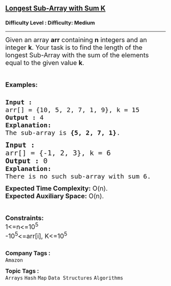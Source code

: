<h2><a href="https://www.geeksforgeeks.org/problems/longest-sub-array-with-sum-k0809/1">Longest Sub-Array with Sum K</a></h2><h3>Difficulty Level : Difficulty: Medium</h3><hr><div class="problems_problem_content__Xm_eO"><p><span style="font-size: 20px;">Given an array <strong>arr</strong> containing <strong>n</strong> integers and an integer <strong>k</strong>. Your task is to find the length of the longest Sub-Array with the sum of the elements equal to the given value <strong>k</strong>. </span></p>
<p>&nbsp;</p>
<p><span style="font-size: 20px;"><strong>Examples:</strong></span><br>&nbsp;</p>
<pre><span style="font-size: 20px;"><strong>Input :
</strong>arr[] = {10, 5, 2, 7, 1, 9</span><span style="font-size: 20px;">}, k = 15
<strong>Output :</strong> 4
<strong>Explanation:
</strong>The sub-array is <strong>{5, 2, 7, 1}</strong>.
</span></pre>
<pre><span style="font-size: 22px;"><strong>Input :</strong> 
arr[] = {-1, 2, 3}, k = 6</span>
<span style="font-size: 22px;"><strong>Output :</strong> 0
</span><span style="font-size: 20px;"><strong>Explanation: 
</strong></span><span style="font-size: 20px;">There is no such sub-array with sum 6.</span>
</pre>
<p><span style="font-size: 20px;"><strong>Expected Time Complexity:</strong> O(n).<br><strong>Expected Auxiliary Space:</strong> O(n).</span></p>
<p>&nbsp;</p>
<p><span style="font-size: 20px;"><strong>Constraints:</strong></span><br><span style="font-size: 20px;">1&lt;=n&lt;=10<sup>5</sup></span><br><span style="font-size: 20px;">-10<sup>5</sup>&lt;=arr[i], K&lt;=10<sup>5</sup></span><br>&nbsp;</p></div><p><span style=font-size:18px><strong>Company Tags : </strong><br><code>Amazon</code>&nbsp;<br><p><span style=font-size:18px><strong>Topic Tags : </strong><br><code>Arrays</code>&nbsp;<code>Hash</code>&nbsp;<code>Map</code>&nbsp;<code>Data Structures</code>&nbsp;<code>Algorithms</code>&nbsp;
